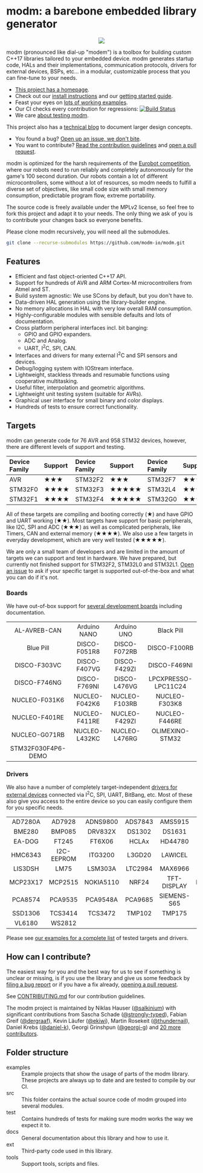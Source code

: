 <!--webignore-->
# modm: a barebone embedded library generator
<p align="center">
<a href="http://modm.io"><img src="https://raw.githubusercontent.com/modm-io/modm/develop/docs/src/images/logo.svg?sanitize=true" style="max-width:100%;"></a>
</p>
<!--/webignore-->

modm (pronounced like dial-up "modem") is a toolbox for
building custom C++17 libraries tailored to your embedded device.
modm generates startup code, HALs and their implementations, communication
protocols, drivers for external devices, BSPs, etc… in a modular, customizable
process that you can fine-tune to your needs.

<!--webignore-->
- [This project has a homepage](http://modm.io).<!--/webignore-->
- Check out our [install instructions][install] and our [getting started guide][guide].
- Feast your eyes on [lots of working examples][examples].
- Our CI checks every contribution for regressions: <a href="https://circleci.com/gh/modm-io/workflows/modm/tree/develop" style="border-bottom:none">![Build Status](https://circleci.com/gh/modm-io/modm/tree/develop.svg?style=shield)</a>
- We care [about testing modm][testing].

<!-- - [API reference is available here][reference]. -->
<!-- - [Check out our latest quarterly release][releases] with a [beautiful changelog][changelog]. -->

This project also has a [technical blog][blog] to document larger design concepts.

- You found a bug? [Open up an issue, we don't bite][issues].
- You want to contribute? [Read the contribution guidelines][contrib] and [open a pull request][prs].

<!-- - You want to port modm? [Read our porting guide][porting]. -->

modm is optimized for the harsh requirements of the [Eurobot competition][eurobot],
where our robots need to run reliably and completely autonomously for the game's
100 second duration. Our robots contain a lot of different microcontrollers, some
without a lot of resources, so modm needs to fulfill a diverse set of objectives,
like small code size with small memory consumption, predictable program flow,
extreme portability.

The source code is freely available under the MPLv2 license, so feel
free to fork this project and adapt it to your needs.
The only thing we ask of you is to contribute your changes back so everyone benefits.

Please clone modm recursively, you will need all the submodules.

```sh
git clone --recurse-submodules https://github.com/modm-io/modm.git
```

## Features

- Efficient and fast object-oriented C++17 API.
- Support for hundreds of AVR and ARM Cortex-M microcontrollers from Atmel and ST.
- Build system agnostic: We use SCons by default, but you don't have to.
- Data-driven HAL generation using the library-builder engine.
- No memory allocations in HAL with very low overall RAM consumption.
- Highly-configurable modules with sensible defaults and lots of documentation.
- Cross platform peripheral interfaces incl. bit banging:
    - GPIO and GPIO expanders.
    - ADC and Analog.
    - UART, I<sup>2</sup>C, SPI, CAN.
- Interfaces and drivers for many external I<sup>2</sup>C and SPI sensors and devices.
- Debug/logging system with IOStream interface.
- Lightweight, stackless threads and resumable functions using cooperative multitasking.
- Useful filter, interpolation and geometric algorithms.
- Lightweight unit testing system (suitable for AVRs).
- Graphical user interface for small binary and color displays.
- Hundreds of tests to ensure correct functionality.


## Targets

modm can generate code for <!--avrcount-->76<!--/avrcount--> AVR and <!--stmcount-->958<!--/stmcount-->
STM32 devices, however, there are different levels of support and testing.

<center>

| Device Family | Support | Device Family | Support | Device Family | Support |
|:--------------|:--------|:--------------|:--------|:--------------|:--------|
| AVR           | ★★★     | STM32F2       | ★★★     | STM32F7       | ★★★★    |
| STM32F0       | ★★★★    | STM32F3       | ★★★★★   | STM32L4       | ★★★★    |
| STM32F1       | ★★★★    | STM32F4       | ★★★★★   | STM32G0       | ★★★★    |

</center>

All of these targets are compiling and booting correctly
(★)
and have GPIO and UART working
(★★).
Most targets have support for basic peripherals, like I2C, SPI and ADC
(★★★)
as well as complicated peripherals, like Timers, CAN and external memory
(★★★★).
We also use a few targets in everyday development, which are very well tested
(★★★★★).

We are only a small team of developers and are limited in the amount of targets
we can support and test in hardware. We have prepared, but currently not finished
support for STM32F2, STM32L0 and STM32L1. [Open an issue][issues] to ask if your
specific target is supported out-of-the-box and what you can do if it's not.


### Boards

We have out-of-box support for [several development boards][devboards] including
documentation.

<center>
<!--bsptable-->
<table>
<tr>
<td align="center">AL-AVREB-CAN</td>
<td align="center">Arduino NANO</td>
<td align="center">Arduino UNO</td>
<td align="center">Black Pill</td>
</tr><tr>
<td align="center">Blue Pill</td>
<td align="center">DISCO-F051R8</td>
<td align="center">DISCO-F072RB</td>
<td align="center">DISCO-F100RB</td>
</tr><tr>
<td align="center">DISCO-F303VC</td>
<td align="center">DISCO-F407VG</td>
<td align="center">DISCO-F429ZI</td>
<td align="center">DISCO-F469NI</td>
</tr><tr>
<td align="center">DISCO-F746NG</td>
<td align="center">DISCO-F769NI</td>
<td align="center">DISCO-L476VG</td>
<td align="center">LPCXPRESSO-LPC11C24</td>
</tr><tr>
<td align="center">NUCLEO-F031K6</td>
<td align="center">NUCLEO-F042K6</td>
<td align="center">NUCLEO-F103RB</td>
<td align="center">NUCLEO-F303K8</td>
</tr><tr>
<td align="center">NUCLEO-F401RE</td>
<td align="center">NUCLEO-F411RE</td>
<td align="center">NUCLEO-F429ZI</td>
<td align="center">NUCLEO-F446RE</td>
</tr><tr>
<td align="center">NUCLEO-G071RB</td>
<td align="center">NUCLEO-L432KC</td>
<td align="center">NUCLEO-L476RG</td>
<td align="center">OLIMEXINO-STM32</td>
</tr><tr>
<td align="center">STM32F030F4P6-DEMO</td>
</tr>
</table>
<!--/bsptable-->
</center>


### Drivers

We also have a number of completely target-independent [drivers for external
devices][drivers] connected via I<sup>2</sup>C, SPI, UART, BitBang, etc.
Most of these also give you access to the entire device so you
can easily configure them for you specific needs.

<center>
<!--drivertable-->
<table>
<tr>
<td align="center">AD7280A</td>
<td align="center">AD7928</td>
<td align="center">ADNS9800</td>
<td align="center">ADS7843</td>
<td align="center">AMS5915</td>
<td align="center">SPI-FLASH</td>
</tr><tr>
<td align="center">BME280</td>
<td align="center">BMP085</td>
<td align="center">DRV832X</td>
<td align="center">DS1302</td>
<td align="center">DS1631</td>
<td align="center">DS18B20</td>
</tr><tr>
<td align="center">EA-DOG</td>
<td align="center">FT245</td>
<td align="center">FT6X06</td>
<td align="center">HCLAx</td>
<td align="center">HD44780</td>
<td align="center">HMC58x</td>
</tr><tr>
<td align="center">HMC6343</td>
<td align="center">I2C-EEPROM</td>
<td align="center">ITG3200</td>
<td align="center">L3GD20</td>
<td align="center">LAWICEL</td>
<td align="center">LIS302DL</td>
</tr><tr>
<td align="center">LIS3DSH</td>
<td align="center">LM75</td>
<td align="center">LSM303A</td>
<td align="center">LTC2984</td>
<td align="center">MAX6966</td>
<td align="center">MAX7219</td>
</tr><tr>
<td align="center">MCP23X17</td>
<td align="center">MCP2515</td>
<td align="center">NOKIA5110</td>
<td align="center">NRF24</td>
<td align="center">TFT-DISPLAY</td>
<td align="center">PAT9125EL</td>
</tr><tr>
<td align="center">PCA8574</td>
<td align="center">PCA9535</td>
<td align="center">PCA9548A</td>
<td align="center">PCA9685</td>
<td align="center">SIEMENS-S65</td>
<td align="center">SIEMENS-S75</td>
</tr><tr>
<td align="center">SSD1306</td>
<td align="center">TCS3414</td>
<td align="center">TCS3472</td>
<td align="center">TMP102</td>
<td align="center">TMP175</td>
<td align="center">VL53L0</td>
</tr><tr>
<td align="center">VL6180</td>
<td align="center">WS2812</td>
</tr>
</table>
<!--/drivertable-->
</center>

<!--webignore-->
Please see [our examples for a complete list][examples] of tested targets and drivers.


## How can I contribute?

The easiest way for you and the best way for us to see if something is unclear
or missing, is if you use the library and give us some feedback by
[filing a bug report][issues] or if you have a fix already, [opening a pull request][prs].

See [CONTRIBUTING.md][contrib] for our contribution guidelines.

<!--authors-->
The modm project is maintained by
Niklas Hauser ([\@salkinium](https://github.com/salkinium)) with significant contributions from
Sascha Schade ([\@strongly-typed](https://github.com/strongly-typed)),
Fabian Greif ([\@dergraaf](https://github.com/dergraaf)),
Kevin Läufer ([\@ekiwi](https://github.com/ekiwi)),
Martin Rosekeit ([\@thundernail](https://github.com/thundernail)),
Daniel Krebs ([\@daniel-k](https://github.com/daniel-k)),
Georgi Grinshpun ([\@georgi-g](https://github.com/georgi-g)) and
[<!--authorcount-->20<!--/authorcount-->  more contributors](https://github.com/modm-io/modm/blob/develop/AUTHORS).
<!--/authors-->

## Folder structure

<dl>
<dt>examples</dt>
<dd>
  Example projects that show the usage of parts of the modm library. These
  projects are always up to date and are tested to compile by our CI.
</dd>

<dt>src</dt>
<dd>
  This folder contains the actual source code of modm grouped into several modules.
</dd>

<dt>test</dt>
<dd>
  Contains hundreds of tests for making sure modm works the way we expect it to.
</dd>

<dt>docs</dt>
<dd>
  General documentation about this library and how to use it.
</dd>

<dt>ext</dt>
<dd>
  Third-party code used in this library.
</dd>

<dt>tools</dt>
<dd>
  Support tools, scripts and files.
</dl>
<!--/webignore-->

<!--links-->
[blog]:            http://blog.salkinium.com
[changelog]:       https://github.com/modm-io/modm/tree/develop/docs/CHANGELOG.md
[circle_ci]:       https://circleci.com/gh/modm-io/workflows/modm/tree/develop
[contrib]:         https://github.com/modm-io/modm/tree/develop/CONTRIBUTING.md
[devboards]:       https://github.com/modm-io/modm/tree/develop/src/modm/board
[drivers]:         https://github.com/modm-io/modm/tree/develop/src/modm/driver
[eurobot]:         http://www.eurobot.org/
[examples]:        https://github.com/modm-io/modm/tree/develop/examples
[guide]:           http://modm.io/guide/getting-started
[install]:         http://modm.io/guide/installation
[issues]:          https://github.com/modm-io/modm/issues
[library-builder]: https://github.com/dergraaf/library-builder
[modm-devices]:    https://github.com/modm-io/modm-devices
[porting]:         https://github.com/modm-io/modm/tree/develop/docs/PORTING.md
[prs]:             https://github.com/modm-io/modm/pulls
[rca_ev]:          http://www.roboterclub.rwth-aachen.de/
[reference]:       http://modm.io/reference/api
[releases]:        https://github.com/modm-io/modm/releases
[testing]:         http://modm.io/guide/testing
<!--/links-->
